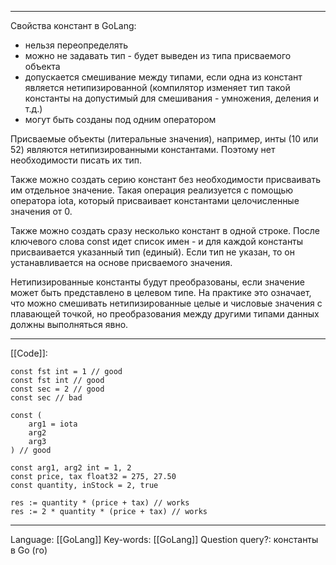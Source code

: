___
Свойства констант в GoLang: 
- нельзя переопределять
- можно не задавать тип - будет выведен из типа присваемого объекта
- допускается смешивание между типами, если одна из констант является нетипизированной (компилятор изменяет тип такой константы на допустимый для смешивания - умножения, деления и т.д.)
- могут быть созданы под одним оператором 

Присваемые объекты (литеральные значения), например, инты (10 или 52) являются нетипизированными константами. Поэтому нет необходимости писать их тип. 

Также можно создать серию констант без необходимости присваивать им отдельное значение. Такая операция реализуется с помощью оператора iota, который присваивает константами целочисленные значения от 0. 

Также можно создать сразу несколько констант в одной строке. После ключевого слова const идет список имен - и для каждой константы присваивается указанный тип (единый). Если тип не указан, то он устанавливается на основе присваемого значения. 

Нетипизированные константы будут преобразованы, если значение может быть представлено в целевом типе. На практике это означает, что можно смешивать нетипизированные целые и числовые значения с плавающей точкой, но преобразования между другими типами данных должны выполняться явно. 
___
[[Code]]:
```
const fst int = 1 // good
const fst int // good
const sec = 2 // good
const sec // bad

const (
	arg1 = iota
	arg2
	arg3
) // good

const arg1, arg2 int = 1, 2
const price, tax float32 = 275, 27.50
const quantity, inStock = 2, true

res := quantity * (price + tax) // works
res := 2 * quantity * (price + tax) // works

```
___
Language: [[GoLang]]
Key-words:  [[GoLang]]
Question query?: константы в Go (го)